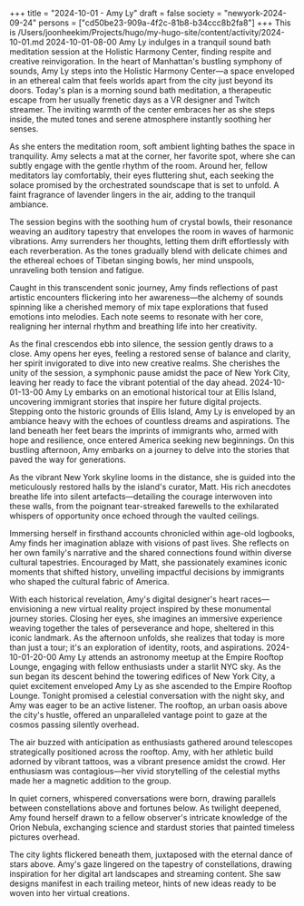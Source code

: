 +++
title = "2024-10-01 - Amy Ly"
draft = false
society = "newyork-2024-09-24"
persons = ["cd50be23-909a-4f2c-81b8-b34ccc8b2fa8"]
+++
This is /Users/joonheekim/Projects/hugo/my-hugo-site/content/activity/2024-10-01.md
2024-10-01-08-00
Amy Ly indulges in a tranquil sound bath meditation session at the Holistic Harmony Center, finding respite and creative reinvigoration.
In the heart of Manhattan's bustling symphony of sounds, Amy Ly steps into the Holistic Harmony Center—a space enveloped in an ethereal calm that feels worlds apart from the city just beyond its doors. Today's plan is a morning sound bath meditation, a therapeutic escape from her usually frenetic days as a VR designer and Twitch streamer. The inviting warmth of the center embraces her as she steps inside, the muted tones and serene atmosphere instantly soothing her senses.

As she enters the meditation room, soft ambient lighting bathes the space in tranquility. Amy selects a mat at the corner, her favorite spot, where she can subtly engage with the gentle rhythm of the room. Around her, fellow meditators lay comfortably, their eyes fluttering shut, each seeking the solace promised by the orchestrated soundscape that is set to unfold. A faint fragrance of lavender lingers in the air, adding to the tranquil ambiance.

The session begins with the soothing hum of crystal bowls, their resonance weaving an auditory tapestry that envelopes the room in waves of harmonic vibrations. Amy surrenders her thoughts, letting them drift effortlessly with each reverberation. As the tones gradually blend with delicate chimes and the ethereal echoes of Tibetan singing bowls, her mind unspools, unraveling both tension and fatigue.

Caught in this transcendent sonic journey, Amy finds reflections of past artistic encounters flickering into her awareness—the alchemy of sounds spinning like a cherished memory of mix tape explorations that fused emotions into melodies. Each note seems to resonate with her core, realigning her internal rhythm and breathing life into her creativity.

As the final crescendos ebb into silence, the session gently draws to a close. Amy opens her eyes, feeling a restored sense of balance and clarity, her spirit invigorated to dive into new creative realms. She cherishes the unity of the session, a symphonic pause amidst the pace of New York City, leaving her ready to face the vibrant potential of the day ahead.
2024-10-01-13-00
Amy Ly embarks on an emotional historical tour at Ellis Island, uncovering immigrant stories that inspire her future digital projects.
Stepping onto the historic grounds of Ellis Island, Amy Ly is enveloped by an ambiance heavy with the echoes of countless dreams and aspirations. The land beneath her feet bears the imprints of immigrants who, armed with hope and resilience, once entered America seeking new beginnings. On this bustling afternoon, Amy embarks on a journey to delve into the stories that paved the way for generations. 

As the vibrant New York skyline looms in the distance, she is guided into the meticulously restored halls by the island's curator, Matt. His rich anecdotes breathe life into silent artefacts—detailing the courage interwoven into these walls, from the poignant tear-streaked farewells to the exhilarated whispers of opportunity once echoed through the vaulted ceilings. 

Immersing herself in firsthand accounts chronicled within age-old logbooks, Amy finds her imagination ablaze with visions of past lives. She reflects on her own family's narrative and the shared connections found within diverse cultural tapestries. Encouraged by Matt, she passionately examines iconic moments that shifted history, unveiling impactful decisions by immigrants who shaped the cultural fabric of America. 

With each historical revelation, Amy's digital designer's heart races—envisioning a new virtual reality project inspired by these monumental journey stories. Closing her eyes, she imagines an immersive experience weaving together the tales of perseverance and hope, sheltered in this iconic landmark. As the afternoon unfolds, she realizes that today is more than just a tour; it's an exploration of identity, roots, and aspirations.
2024-10-01-20-00
Amy Ly attends an astronomy meetup at the Empire Rooftop Lounge, engaging with fellow enthusiasts under a starlit NYC sky.
As the sun began its descent behind the towering edifices of New York City, a quiet excitement enveloped Amy Ly as she ascended to the Empire Rooftop Lounge. Tonight promised a celestial conversation with the night sky, and Amy was eager to be an active listener. The rooftop, an urban oasis above the city's hustle, offered an unparalleled vantage point to gaze at the cosmos passing silently overhead.

The air buzzed with anticipation as enthusiasts gathered around telescopes strategically positioned across the rooftop. Amy, with her athletic build adorned by vibrant tattoos, was a vibrant presence amidst the crowd. Her enthusiasm was contagious—her vivid storytelling of the celestial myths made her a magnetic addition to the group.

In quiet corners, whispered conversations were born, drawing parallels between constellations above and fortunes below. As twilight deepened, Amy found herself drawn to a fellow observer's intricate knowledge of the Orion Nebula, exchanging science and stardust stories that painted timeless pictures overhead.

The city lights flickered beneath them, juxtaposed with the eternal dance of stars above. Amy's gaze lingered on the tapestry of constellations, drawing inspiration for her digital art landscapes and streaming content. She saw designs manifest in each trailing meteor, hints of new ideas ready to be woven into her virtual creations.
